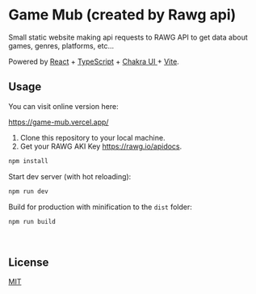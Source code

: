 # Game Mub (created by Rawg api)

Small static website making api requests to RAWG API to get data about games, genres, platforms, etc...

Powered by [React](https://reactjs.org/) +  [TypeScript](https://www.typescriptlang.org/) + [Chakra UI ](https://chakra-ui.com/) + [Vite](https://vitejs.dev/).
&nbsp;
## Usage

You can visit online version here:

https://game-mub.vercel.app/

1. Clone this repository to your local machine.
2. Get your RAWG AKI Key https://rawg.io/apidocs.

```bash
npm install
```

Start dev server (with hot reloading):

```bash
npm run dev
```


Build for production with minification to the `dist` folder:

```bash
npm run build
```
&nbsp;
## License

[MIT](MIT)
